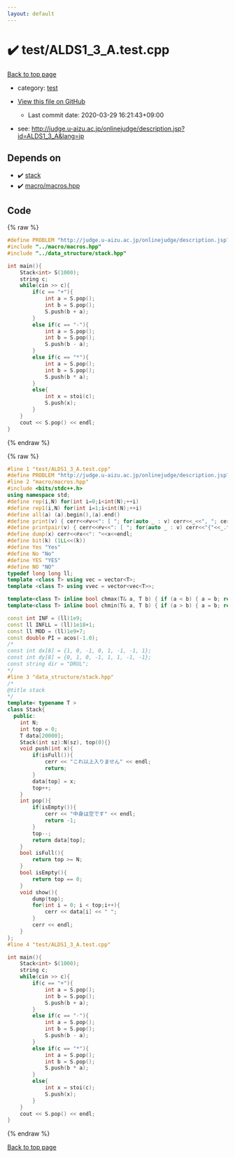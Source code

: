 ```yaml
---
layout: default
---
```


<!-- mathjax config similar to math.stackexchange -->
<script type="text/javascript" async
  src="https://cdnjs.cloudflare.com/ajax/libs/mathjax/2.7.5/MathJax.js?config=TeX-MML-AM_CHTML">
</script>
<script type="text/x-mathjax-config">
  MathJax.Hub.Config({
    TeX: { equationNumbers: { autoNumber: "AMS" }},
    tex2jax: {
      inlineMath: [ ['$','$'] ],
      processEscapes: true
    },
    "HTML-CSS": { matchFontHeight: false },
    displayAlign: "left",
    displayIndent: "2em"
  });
</script>

<script type="text/javascript" src="https://cdnjs.cloudflare.com/ajax/libs/jquery/3.4.1/jquery.min.js"></script>
<script src="https://cdn.jsdelivr.net/npm/jquery-balloon-js@1.1.2/jquery.balloon.min.js" integrity="sha256-ZEYs9VrgAeNuPvs15E39OsyOJaIkXEEt10fzxJ20+2I=" crossorigin="anonymous"></script>
<script type="text/javascript" src="../../assets/js/copy-button.js"></script>
<link rel="stylesheet" href="../../assets/css/copy-button.css" />


# :heavy_check_mark: test/ALDS1_3_A.test.cpp

<a href="../../index.html">Back to top page</a>

* category: <a href="../../index.html#098f6bcd4621d373cade4e832627b4f6">test</a>
* <a href="{{ site.github.repository_url }}/blob/master/test/ALDS1_3_A.test.cpp">View this file on GitHub</a>
    - Last commit date: 2020-03-29 16:21:43+09:00


* see: <a href="http://judge.u-aizu.ac.jp/onlinejudge/description.jsp?id=ALDS1_3_A&lang=jp">http://judge.u-aizu.ac.jp/onlinejudge/description.jsp?id=ALDS1_3_A&lang=jp</a>


## Depends on

* :heavy_check_mark: <a href="../../library/data_structure/stack.hpp.html">stack</a>
* :heavy_check_mark: <a href="../../library/macro/macros.hpp.html">macro/macros.hpp</a>


## Code

<a id="unbundled"></a>
{% raw %}
```cpp
#define PROBLEM "http://judge.u-aizu.ac.jp/onlinejudge/description.jsp?id=ALDS1_3_A&lang=jp"
#include "../macro/macros.hpp"
#include "../data_structure/stack.hpp"

int main(){
    Stack<int> S(1000);
    string c;
    while(cin >> c){
        if(c == "+"){
            int a = S.pop();
            int b = S.pop();
            S.push(b + a);
        }
        else if(c == "-"){
            int a = S.pop();
            int b = S.pop();
            S.push(b - a);
        }
        else if(c == "*"){
            int a = S.pop();
            int b = S.pop();
            S.push(b * a);
        }
        else{
            int x = stoi(c);
            S.push(x);
        }
    }
    cout << S.pop() << endl;
}

```
{% endraw %}

<a id="bundled"></a>
{% raw %}
```cpp
#line 1 "test/ALDS1_3_A.test.cpp"
#define PROBLEM "http://judge.u-aizu.ac.jp/onlinejudge/description.jsp?id=ALDS1_3_A&lang=jp"
#line 2 "macro/macros.hpp"
#include <bits/stdc++.h>
using namespace std;
#define rep(i,N) for(int i=0;i<int(N);++i)
#define rep1(i,N) for(int i=1;i<int(N);++i)
#define all(a) (a).begin(),(a).end()
#define print(v) { cerr<<#v<<": [ "; for(auto _ : v) cerr<<_<<", "; cerr<<"]"<<endl; }
#define printpair(v) { cerr<<#v<<": [ "; for(auto _ : v) cerr<<"{"<<_.first<<","<<_.second<<"}"<<", "; cerr<<"]"<<endl; }
#define dump(x) cerr<<#x<<": "<<x<<endl;
#define bit(k) (1LL<<(k))
#define Yes "Yes"
#define No "No"
#define YES "YES"
#define NO "NO"
typedef long long ll;
template <class T> using vec = vector<T>;
template <class T> using vvec = vector<vec<T>>;

template<class T> inline bool chmax(T& a, T b) { if (a < b) { a = b; return true; } return false; }
template<class T> inline bool chmin(T& a, T b) { if (a > b) { a = b; return true; } return false; }

const int INF = (ll)1e9;
const ll INFLL = (ll)1e18+1;
const ll MOD = (ll)1e9+7;
const double PI = acos(-1.0);
/*
const int dx[8] = {1, 0, -1, 0, 1, -1, -1, 1};
const int dy[8] = {0, 1, 0, -1, 1, 1, -1, -1};
const string dir = "DRUL";
*/
#line 3 "data_structure/stack.hpp"
/*
@title stack
*/
template< typename T >
class Stack{
  public:
    int N;
    int top = 0;
    T data[20000];
    Stack(int sz):N(sz), top(0){}
    void push(int x){
        if(isFull()){
            cerr << "これ以上入りません" << endl;
            return;
        }
        data[top] = x;
        top++;
    }
    int pop(){
        if(isEmpty()){
            cerr << "中身は空です" << endl;
            return -1;
        }
        top--;
        return data[top];
    }
    bool isFull(){
        return top >= N;
    }
    bool isEmpty(){
        return top == 0;
    }
    void show(){
        dump(top);
        for(int i = 0; i < top;i++){
            cerr << data[i] << " ";
        }
        cerr << endl;
    }
};
#line 4 "test/ALDS1_3_A.test.cpp"

int main(){
    Stack<int> S(1000);
    string c;
    while(cin >> c){
        if(c == "+"){
            int a = S.pop();
            int b = S.pop();
            S.push(b + a);
        }
        else if(c == "-"){
            int a = S.pop();
            int b = S.pop();
            S.push(b - a);
        }
        else if(c == "*"){
            int a = S.pop();
            int b = S.pop();
            S.push(b * a);
        }
        else{
            int x = stoi(c);
            S.push(x);
        }
    }
    cout << S.pop() << endl;
}

```
{% endraw %}

<a href="../../index.html">Back to top page</a>

